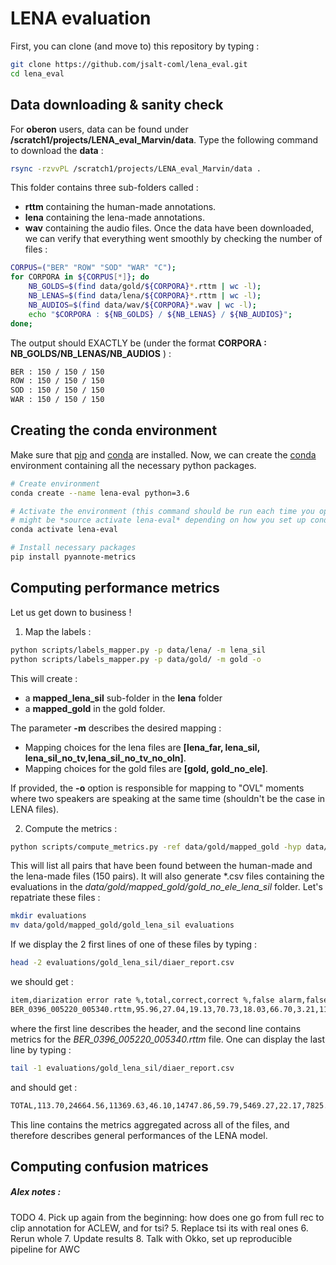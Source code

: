 # LENA evaluation

First, you can clone (and move to) this repository by typing :

```bash
git clone https://github.com/jsalt-coml/lena_eval.git
cd lena_eval
```

## Data downloading & sanity check

For **oberon** users, data can be found under **/scratch1/projects/LENA_eval_Marvin/data**. Type the following command to download the **data** :

```bash
rsync -rzvvPL /scratch1/projects/LENA_eval_Marvin/data .
```

This folder contains three sub-folders called :
- **rttm** containing the human-made annotations.
- **lena** containing the lena-made annotations.
- **wav** containing the audio files.
Once the data have been downloaded, we can verify that everything went smoothly by checking the number of files :

```bash
CORPUS=("BER" "ROW" "SOD" "WAR" "C");
for CORPORA in ${CORPUS[*]}; do 
    NB_GOLDS=$(find data/gold/${CORPORA}*.rttm | wc -l);
    NB_LENAS=$(find data/lena/${CORPORA}*.rttm | wc -l);
    NB_AUDIOS=$(find data/wav/${CORPORA}*.wav | wc -l);
    echo "$CORPORA : ${NB_GOLDS} / ${NB_LENAS} / ${NB_AUDIOS}";      
done;
```

The output should EXACTLY be (under the format **CORPORA : NB_GOLDS/NB_LENAS/NB_AUDIOS** ) :

```bash
BER : 150 / 150 / 150
ROW : 150 / 150 / 150
SOD : 150 / 150 / 150
WAR : 150 / 150 / 150
```

## Creating the conda environment

Make sure that [pip](https://pypi.org/project/pip/) and [conda](https://docs.conda.io/en/latest/) are installed.
Now, we can create the [conda](https://docs.conda.io/en/latest/) environment containing all the necessary python packages.

```bash
# Create environment
conda create --name lena-eval python=3.6

# Activate the environment (this command should be run each time you open a new terminal !)
# might be *source activate lena-eval* depending on how you set up conda
conda activate lena-eval

# Install necessary packages
pip install pyannote-metrics
```

## Computing performance metrics

Let us get down to business !

1) Map the labels :

```bash
python scripts/labels_mapper.py -p data/lena/ -m lena_sil
python scripts/labels_mapper.py -p data/gold/ -m gold -o
```

This will create :
- a **mapped_lena_sil** sub-folder in the **lena** folder
- a **mapped_gold** in the gold folder.

The parameter **-m** describes the desired mapping :
- Mapping choices for the lena files are **[lena_far, lena_sil, lena_sil_no_tv,lena_sil_no_tv_no_oln]**.
- Mapping choices for the gold files are **[gold, gold_no_ele]**.

If provided, the **-o** option is responsible for mapping to "OVL" moments where two speakers are speaking at the same time (shouldn't be the case in LENA files).

2) Compute the metrics :

```bash
python scripts/compute_metrics.py -ref data/gold/mapped_gold -hyp data/lena/mapped_lena_sil -t diarization -m diaer coverage homogeneity completeness purity
```

This will list all pairs that have been found between the human-made and the lena-made files (150 pairs).
It will also generate *.csv files containing the evaluations in the *data/gold/mapped_gold/gold_no_ele_lena_sil* folder.
Let's repatriate these files :

```bash
mkdir evaluations
mv data/gold/mapped_gold/gold_lena_sil evaluations
```

If we display the 2 first lines of one of these files by typing :

```bash
head -2 evaluations/gold_lena_sil/diaer_report.csv
```

we should get :

```bash
item,diarization error rate %,total,correct,correct %,false alarm,false alarm %,missed detection,missed detection %,confusion,confusion %
BER_0396_005220_005340.rttm,95.96,27.04,19.13,70.73,18.03,66.70,3.21,11.88,4.70,17.39
```

where the first line describes the header, and the second line contains metrics for the *BER_0396_005220_005340.rttm* file.
One can display the last line by typing :

```bash
tail -1 evaluations/gold_lena_sil/diaer_report.csv
```

and should get :

```bash
TOTAL,113.70,24664.56,11369.63,46.10,14747.86,59.79,5469.27,22.17,7825.66,31.73
```

This line contains the metrics aggregated across all of the files, and therefore describes general performances of the LENA model.

## Computing confusion matrices


##### Alex notes :
TODO
4. Pick up again from the beginning: how does one go from full rec to clip annotation for ACLEW, and for tsi?
5. Replace tsi its with real ones
6. Rerun whole
7. Update results
8. Talk with Okko, set up reproducible pipeline for AWC